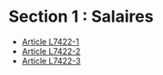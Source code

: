 # Section 1 : Salaires

* [Article L7422-1](./LEGIARTI000006904767.md)
* [Article L7422-2](./LEGIARTI000006904768.md)
* [Article L7422-3](./LEGIARTI000006904769.md)
